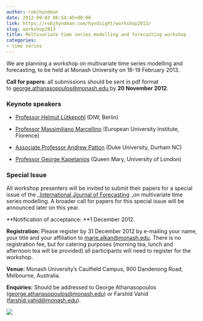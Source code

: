 ```yaml
---
author: robjhyndman
date: 2012-09-03 06:54:45+00:00
link: https://robjhyndman.com/hyndsight/workshop2013/
slug: workshop2013
title: Multivariate time series modelling and forecasting workshop
categories:
- time series
---
```


We are planning a workshop on multivariate time series modelling and forecasting, to be held at Monash University on 18-19 February 2013.

**Call for papers**: all submissions should be sent in pdf format to [george.athanasopoulos@monash.edu ](mailto:george.athanasopoulos@monash.edu)by **20 November 2012**.



### Keynote speakers






    
  * [Professor Helmut Lütkepohl](https://en.wikipedia.org/wiki/Helmut_L%C3%BCtkepohl) (DIW, Berlin)

    
  * [Professor Massimiliano Marcellino](http://www.eui.eu/Personal/Marcellino/) (European University Institute, Florence)

    
  * [Associate Professor Andrew Patton](http://public.econ.duke.edu/~ap172/) (Duke University, Durham NC)

    
  * [Professor George Kapetanios](http://econ.qmul.ac.uk/staff/georgekapetanios.html) (Queen Mary, University of London)





### Special Issue



All workshop presenters will be invited to submit their papers for a special issue of the _[International Journal of Forecasting](http://ijf.forecasters.org/) _on multivariate time series modelling. A broader call for papers for this special issue will be announced later on this year.

**Notification of acceptance: **1 December 2012.

**Registration:** Please register by 31 December 2012 by e-mailing your name, your title and your affiliation to [marie.alkan@monash.edu](mailto:marie.alkan@monash.edu). There is no registration fee, but for catering purposes (morning tea, lunch and afternoon tea will be provided) all participants will need to register for the workshop.

**Venue:** Monash University’s Caulfield Campus, 900 Dandenong Road, Melbourne, Australia.

**Enquiries:** Should be addressed to George Athanasopoulos ([george.athanasopoulos@monash.edu](mailto:lisa.cameron@monash.edu)) or Farshid Vahid ([farshid.vahid@monash.edu](mailto:gaurav.datt@monash.edu)).

![](http://www.buseco.monash.edu.au/ebs/events/2012/iif.jpg)
